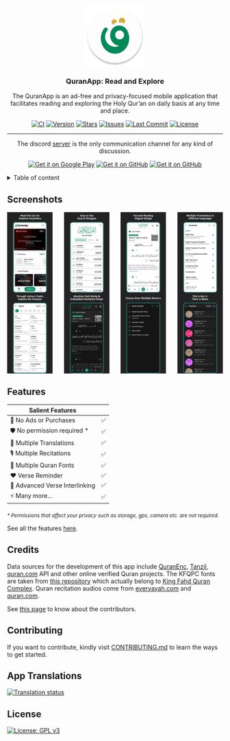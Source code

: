 <div align="center">

<img src="/app/src/main/res/mipmap-xxxhdpi/icon_launcher_round.png" alt='QuranApp logo' height="140"/>

### QuranApp: Read and Explore

The QuranApp is an ad-free and privacy-focused mobile application that facilitates reading and exploring the Holy Qur’an on daily basis at any time and place.

[![CI](https://github.com/AlfaazPlus/QuranApp/actions/workflows/ci.yml/badge.svg)](https://github.com/AlfaazPlus/QuranApp/actions/workflows/ci.yml)
[![Version](https://img.shields.io/github/v/release/AlfaazPlus/QuranApp?include_prereleases&sort=semver&color=025e3e&style=flat-square)](https://github.com/AlfaazPlus/QuranApp/releases/latest)
[![Stars](https://img.shields.io/github/stars/AlfaazPlus/QuranApp?color=025e3e&style=flat-square)](https://github.com/AlfaazPlus/QuranApp/stargazers)
[![Issues](https://img.shields.io/github/issues/AlfaazPlus/QuranApp?color=025e3e&style=flat-square)](https://github.com/AlfaazPlus/QuranApp/issues)
[![Last Commit](https://img.shields.io/github/last-commit/AlfaazPlus/QuranApp?color=025e3e&style=flat-square)](https://github.com/AlfaazPlus/QuranApp/commits/master)
[![License](https://img.shields.io/github/license/AlfaazPlus/QuranApp?color=025e3e&style=flat-square)](https://github.com/AlfaazPlus/QuranApp/blob/master/LICENSE)

<hr />

The discord [server](https://discord.com/invite/vtutnwzxRb) is the only communication channel for any kind of discussion.

[<img src="https://play.google.com/intl/en_us/badges/static/images/badges/en_badge_web_generic.png"
alt='Get it on Google Play'
height="80">](https://play.google.com/store/apps/details?id=com.quranapp.android)
[<img src="https://gitlab.com/IzzyOnDroid/repo/-/raw/master/assets/IzzyOnDroid.png"
      alt='Get it on GitHub'
      height="80">](https://apt.izzysoft.de/fdroid/index/apk/com.quranapp.android)
[<img src="https://user-images.githubusercontent.com/69304392/148696068-0cfea65d-b18f-4685-82b5-329a330b1c0d.png"
      alt='Get it on GitHub'
      height="80">](https://github.com/alfaazplus/quranapp/releases/latest)
</div>

<div align="left">

<details>
<summary>Table of content</summary>

- [Screenshots](#screenshots)
- Features
  - [Highlights](#features)
  - [All features](/FEATURES.md)
- [Credits](#credits)
- Contribute
  - [Contributing](#contributing)
  - [Contributors](/CONTRIBUTORS.md)
- [Roadmap](/Roadmap.md)
- [License](/LICENSE)
</details>

## Screenshots

<div style="width:100%; display:flex; justify-content:space-between;">
    <img src="/repo_assets/screenshots/screenshot1.jpg" alt='Screenshot 1' width='21%' />
    <img src="/repo_assets/screenshots/screenshot2.jpg" alt='Screenshot 2' width='21%' />
    <img src="/repo_assets/screenshots/screenshot3.jpg" alt='Screenshot 3' width='21%' />
    <img src="/repo_assets/screenshots/screenshot4.jpg" alt='Screenshot 4' width='21%' />
</div>
<div style="width:100%; display:flex; justify-content:space-between;">
    <img src="/repo_assets/screenshots/screenshot5.jpg" alt='Screenshot 5' width='21%' />
    <img src="/repo_assets/screenshots/screenshot6.jpg" alt='Screenshot 6' width='21%' />
    <img src="/repo_assets/screenshots/screenshot7.jpg" alt='Screenshot 7' width='21%' />
    <img src="/repo_assets/screenshots/screenshot8.jpg" alt='Screenshot 8' width='21%' />
</div>

## Features

| Salient Features               |     |
|--------------------------------|-----|
| 🚫 No Ads or Purchases         | ✅   |
| 🛡️ No permission required *     | ✅   |
| 📙 Multiple Translations       | ✅   |
| 🎙️ Multiple Recitations       | ✅   |
| 🎨 Multiple Quran Fonts        | ✅   |
| ❤️ Verse Reminder               | ✅   |
| 🔗 Advanced Verse Interlinking | ✅   |
| ⚡ Many more...                 | ✅   |
      
<sub>_* Permissions that affect your privacy such as storage, gps, camera etc. are not required._</sub>
      
See all the features [here](/FEATURES.md).

## Credits

Data sources for the development of this app include [QuranEnc](https://quranenc.com/en/home), [Tanzil](https://tanzil.net/), [quran.com](https://quran.com/) API and other online verified Quran projects. The KFQPC fonts are taken from [this repository](https://github.com/mustafa0x/qpc-fonts) which actually belong to [King Fahd Quran Complex](https://qurancomplex.gov.sa/). Quran recitation audios come from [everyayah.com](https://everyayah.com/) and [quran.com](https://quran.com/).

See [this page](/CONTRIBUTORS.md) to know about the contributors.

## Contributing

If you want to contribute, kindly visit [CONTRIBUTING.md](/CONTRIBUTING.md) to learn the ways to get started.

## App Translations
<a href="https://hosted.weblate.org/projects/QuranApp/#languages">
<img src="https://hosted.weblate.org/widgets/QuranApp/-/horizontal-auto.svg" alt="Translation status" />
</a>

## License

[![License: GPL v3](https://img.shields.io/badge/License-GPLv3-blue.svg)](/LICENSE)

</div>
